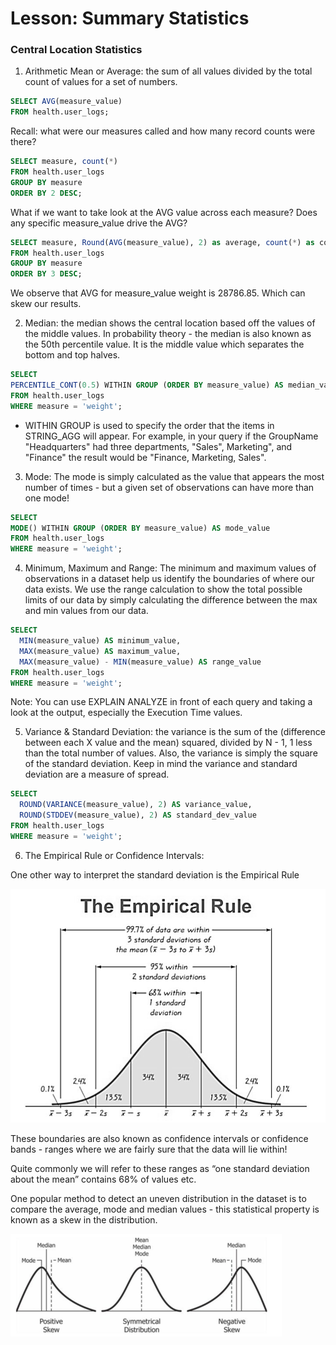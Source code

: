 # Lesson: Summary Statistics

### Central Location Statistics

1.  Arithmetic Mean or Average: the sum of all values divided by the total count of values for a set of numbers.

```SQL 
SELECT AVG(measure_value)
FROM health.user_logs;
```
Recall: what were our measures called and how many record counts were there?

```SQL 
SELECT measure, count(*)
FROM health.user_logs
GROUP BY measure
ORDER BY 2 DESC; 
```

What if we want to take look at the AVG value across each measure? Does any specific measure_value drive the AVG? 

```SQL 
SELECT measure, Round(AVG(measure_value), 2) as average, count(*) as counts
FROM health.user_logs
GROUP BY measure
ORDER BY 3 DESC; 
```
We observe that AVG for measure_value weight is 28786.85. Which can skew our results. 

2. Median: the median shows the central location based off the values of the middle values. In probability theory - the median is also known as the 50th percentile value. It is the middle value which separates the bottom and top halves.

```SQL 
SELECT
PERCENTILE_CONT(0.5) WITHIN GROUP (ORDER BY measure_value) AS median_value
FROM health.user_logs
WHERE measure = 'weight';
```

- WITHIN GROUP is used to specify the order that the items in STRING_AGG will appear. For example, in your query if the GroupName "Headquarters" had three departments, "Sales", Marketing", and "Finance" the result would be "Finance, Marketing, Sales".

3. Mode: The mode is simply calculated as the value that appears the most number of times - but a given set of observations can have more than one mode!

```SQL 
SELECT
MODE() WITHIN GROUP (ORDER BY measure_value) AS mode_value
FROM health.user_logs
WHERE measure = 'weight';
```
4. Minimum, Maximum and Range: The minimum and maximum values of observations in a dataset help us identify the boundaries of where our data exists. We use the range calculation to show the total possible limits of our data by simply calculating the difference between the max and min values from our data.

```SQL 
SELECT
  MIN(measure_value) AS minimum_value,
  MAX(measure_value) AS maximum_value,
  MAX(measure_value) - MIN(measure_value) AS range_value
FROM health.user_logs
WHERE measure = 'weight';
```

Note: You can use EXPLAIN ANALYZE in front of each query and taking a look at the output, especially the Execution Time values.

5. Variance & Standard Deviation: the variance is the sum of the (difference between each X value and the mean) squared, divided by N - 1, 1 less than the total number of values.  Also, the variance is simply the square of the standard deviation. Keep in mind the variance and standard deviation are a measure of spread.

```SQL 
SELECT
  ROUND(VARIANCE(measure_value), 2) AS variance_value,
  ROUND(STDDEV(measure_value), 2) AS standard_dev_value
FROM health.user_logs
WHERE measure = 'weight';
```

6. The Empirical Rule or Confidence Intervals: 

One other way to interpret the standard deviation is the Empirical Rule

![Alt text](1*qbIWZyXxjkWt7dQLJX3Tsg.png)

These boundaries are also known as confidence intervals or confidence bands - ranges where we are fairly sure that the data will lie within!

Quite commonly we will refer to these ranges as “one standard deviation about the mean” contains 68% of values etc.

One popular method to detect an uneven distribution in the dataset is to compare the average, mode and median values - this statistical property is known as a skew in the distribution.

![Alt text](434px-Relationship_between_mean_and_median_under_different_skewness.png)